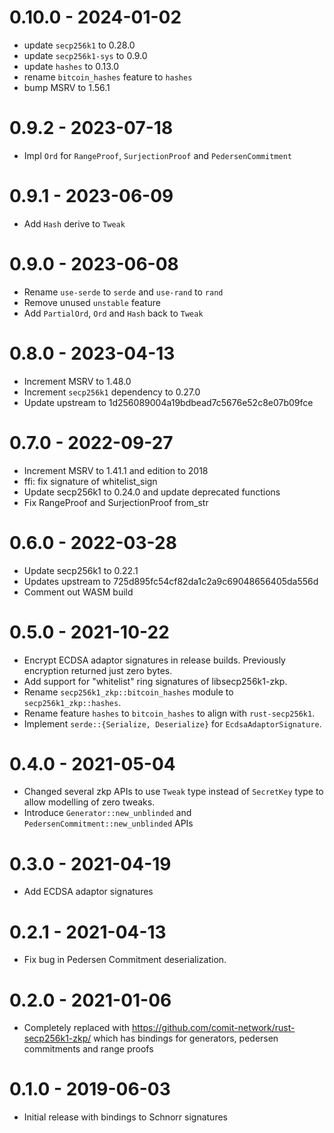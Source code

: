 # 0.10.0 - 2024-01-02

- update `secp256k1` to 0.28.0
- update `secp256k1-sys` to 0.9.0
- update `hashes` to 0.13.0
- rename `bitcoin_hashes` feature to `hashes`
- bump MSRV to 1.56.1

# 0.9.2 - 2023-07-18

- Impl `Ord` for `RangeProof`, `SurjectionProof` and `PedersenCommitment`

# 0.9.1 - 2023-06-09

- Add `Hash` derive to `Tweak`

# 0.9.0 - 2023-06-08

- Rename `use-serde` to `serde` and `use-rand` to `rand`
- Remove unused `unstable` feature
- Add `PartialOrd`, `Ord` and `Hash` back to `Tweak`

# 0.8.0 - 2023-04-13

- Increment MSRV to 1.48.0
- Increment `secp256k1` dependency to 0.27.0
- Update upstream to 1d256089004a19bdbead7c5676e52c8e07b09fce

# 0.7.0 - 2022-09-27

- Increment MSRV to 1.41.1 and edition to 2018
- ffi: fix signature of whitelist_sign
- Update secp256k1 to 0.24.0 and update deprecated functions
- Fix RangeProof and SurjectionProof from_str

# 0.6.0 - 2022-03-28

- Update secp256k1 to 0.22.1
- Updates upstream to 725d895fc54cf82da1c2a9c69048656405da556d
- Comment out WASM build

# 0.5.0 - 2021-10-22

- Encrypt ECDSA adaptor signatures in release builds. Previously encryption returned just zero bytes.
- Add support for "whitelist" ring signatures of libsecp256k1-zkp.
- Rename `secp256k1_zkp::bitcoin_hashes` module to `secp256k1_zkp::hashes`.
- Rename feature `hashes` to `bitcoin_hashes` to align with `rust-secp256k1`.
- Implement `serde::{Serialize, Deserialize}` for `EcdsaAdaptorSignature`.

# 0.4.0 - 2021-05-04

- Changed several zkp APIs to use `Tweak` type instead of `SecretKey` type to allow modelling of zero tweaks.
- Introduce `Generator::new_unblinded` and `PedersenCommitment::new_unblinded` APIs

# 0.3.0 - 2021-04-19

- Add ECDSA adaptor signatures

# 0.2.1 - 2021-04-13

- Fix bug in Pedersen Commitment deserialization.

# 0.2.0 - 2021-01-06

- Completely replaced with https://github.com/comit-network/rust-secp256k1-zkp/ which has
  bindings for generators, pedersen commitments and range proofs

# 0.1.0 - 2019-06-03

- Initial release with bindings to Schnorr signatures
